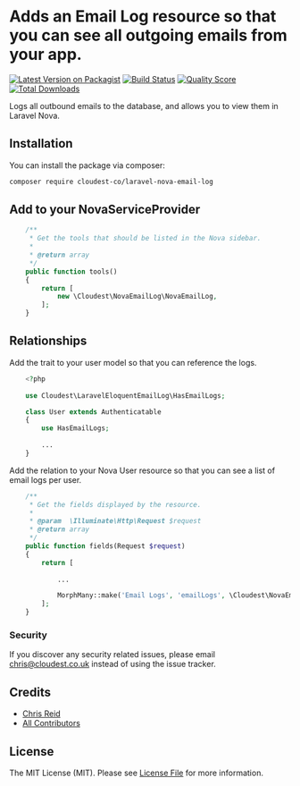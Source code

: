 # Adds an Email Log resource so that you can see all outgoing emails from your app.

[![Latest Version on Packagist](https://img.shields.io/packagist/v/cloudest-co/laravel-eloquent-email-log.svg?style=flat-square)](https://packagist.org/packages/cloudest-co/:package_name)
[![Build Status](https://img.shields.io/travis/cloudest-co/laravel-eloquent-email-log/master.svg?style=flat-square)](https://travis-ci.org/cloudest-co/:package_name)
[![Quality Score](https://img.shields.io/scrutinizer/g/cloudest-co/laravel-eloquent-email-log.svg?style=flat-square)](https://scrutinizer-ci.com/g/cloudest-co/:package_name)
[![Total Downloads](https://img.shields.io/packagist/dt/cloudest-co/laravel-eloquent-email-log.svg?style=flat-square)](https://packagist.org/packages/cloudest-co/:package_name)


Logs all outbound emails to the database, and allows you to view them in Laravel Nova.

## Installation

You can install the package via composer:

```bash
composer require cloudest-co/laravel-nova-email-log
```

## Add to your NovaServiceProvider

``` php
    /**
     * Get the tools that should be listed in the Nova sidebar.
     *
     * @return array
     */
    public function tools()
    {
        return [
            new \Cloudest\NovaEmailLog\NovaEmailLog,
        ];
    }
```

## Relationships

Add the trait to your user model so that you can reference the logs.

``` php
    <?php
    
    use Cloudest\LaravelEloquentEmailLog\HasEmailLogs;

    class User extends Authenticatable
    {
        use HasEmailLogs;
        
        ...
    }
```

Add the relation to your Nova User resource so that you can see a list of email logs per user.

``` php
    /**
     * Get the fields displayed by the resource.
     *
     * @param  \Illuminate\Http\Request $request
     * @return array
     */
    public function fields(Request $request)
    {
        return [
            
            ...

            MorphMany::make('Email Logs', 'emailLogs', \Cloudest\NovaEmailLog\EmailLogResource::class),
        ];
    }
```

### Security

If you discover any security related issues, please email chris@cloudest.co.uk instead of using the issue tracker.

## Credits

- [Chris Reid](https://github.com/ChrisReid)
- [All Contributors](../../contributors)

## License

The MIT License (MIT). Please see [License File](LICENSE.md) for more information.
